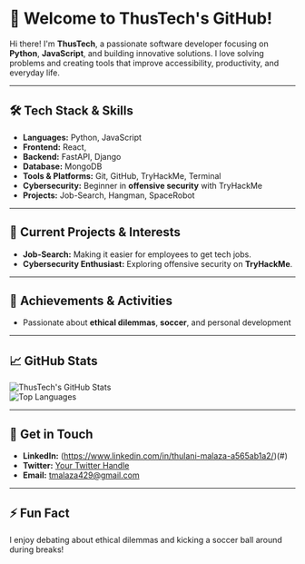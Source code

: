# 👋 Welcome to ThusTech's GitHub!

Hi there! I'm **ThusTech**, a passionate software developer focusing on **Python**, **JavaScript**, and building innovative solutions. I love solving problems and creating tools that improve accessibility, productivity, and everyday life.

---

## 🛠️ Tech Stack & Skills
- **Languages:** Python, JavaScript  
- **Frontend:** React,  
- **Backend:** FastAPI, Django
- **Database:** MongoDB  
- **Tools & Platforms:** Git, GitHub, TryHackMe, Terminal  
- **Cybersecurity:** Beginner in **offensive security** with TryHackMe  
- **Projects:** Job-Search, Hangman, SpaceRobot  

---

## 🚀 Current Projects & Interests  
- **Job-Search:** Making it easier for employees to get tech jobs.   
- **Cybersecurity Enthusiast:** Exploring offensive security on **TryHackMe**.  

---

## 🏅 Achievements & Activities  
- Passionate about **ethical dilemmas**, **soccer**, and personal development  

---

## 📈 GitHub Stats
![ThusTech's GitHub Stats](https://github-readme-stats.vercel.app/api?username=ThusTech&show_icons=true&theme=radical)  
![Top Languages](https://github-readme-stats.vercel.app/api/top-langs/?username=ThusTech&layout=compact&theme=radical)

---

## 💬 Get in Touch
- **LinkedIn:** (https://www.linkedin.com/in/thulani-malaza-a565ab1a2/)(#)  
- **Twitter:** [Your Twitter Handle](#)  
- **Email:** tmalaza429@gmail.com  

---

## ⚡ Fun Fact  
I enjoy debating about ethical dilemmas and kicking a soccer ball around during breaks!
